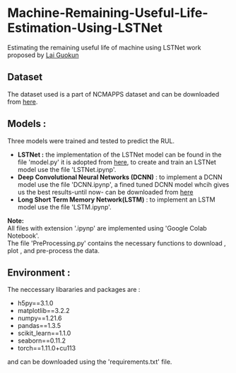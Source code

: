# Machine-Remaining-Useful-Life-Estimation-Using-LSTNet

Estimating the remaining useful life of machine using LSTNet work proposed by [Lai Guokun](https://github.com/laiguokun/LSTNet)

## Dataset
The dataset used is a part of NCMAPPS dataset and can be downloaded from [here](https://drive.google.com/file/d/190WjT_ojIkw7m4NQRjnUBg2EKvHzNYEu/view?usp=sharing).

## Models :
Three models were trained and tested to predict the RUL.

 + **LSTNet :** the implementation of the LSTNet model can be found in the file 'model.py' it is adopted from [here](https://github.com/gokulkarthik/LSTNet.pytorch/blob/master/LSTNet-For-Cryptocurrency-Market-Prediction.ipynb), to  create and train an LSTNet model use the file 'LSTNet.ipynp'.
 + **Deep Convolutional Neural Networks (DCNN)** : to implement a DCNN model use the file 'DCNN.ipynp', a fined tuned DCNN model whcih gives us the best results-until now- can be downloaded from [here](https://github.com/gokulkarthik/LSTNet.pytorch/blob/master/LSTNet-For-Cryptocurrency-Market-Prediction.ipynb)
 + **Long Short Term Memory Network(LSTM)** : to implement an LSTM model use the file 'LSTM.ipynp'.


**Note:** <br />
All files with extension '.ipynp' are implemented using 'Google Colab Notebook'. <br/>
The file 'PreProcessing.py' contains the necessary functions to download , plot , and pre-process the data.


## Environment :
The neccessary libararies and packages are : <br/>
- h5py==3.1.0
- matplotlib==3.2.2
- numpy==1.21.6
- pandas==1.3.5
- scikit_learn==1.1.0
- seaborn==0.11.2
- torch==1.11.0+cu113

and can be downloaded using the 'requirements.txt' file.
